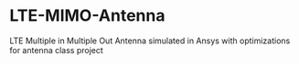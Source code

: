 # LTE-MIMO-Antenna
LTE Multiple in Multiple Out Antenna simulated in Ansys with optimizations for antenna class project
